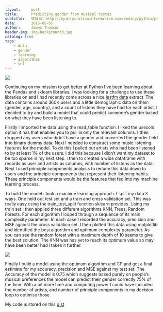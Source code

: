 ```yaml
---
layout:     post
title:      Predicting gender from musical tastes
subtitle:   转载自：http://myinspirationinformation.com/coding/python/predicting-gender-from-musical-tastes/
date:       2015-06-05
author:     James Thomson
header-img: img/background3.jpg
catalog: true
tags:
    - data
    - gender
    - learning
    - algorithms
    - set
---
```


[![](http://myinspirationinformation.com/wp-content/uploads/2015/06/forest-cp.png)
](http://myinspirationinformation.com/coding/python/predicting-gender-from-musical-tastes)

Continuing on my mission to get better at Python I’ve been learning about the Pandas and sklearn libraries. I was looking for a challenge to use these libraries on and I had recently come across a nice [lastfm data](http://www.dtic.upf.edu/~ocelma/MusicRecommendationDataset/lastfm-360K.html) extract. The data contains around 360K users and a little demographic data on them (gender, age, country), and a count of listens they have had for each artist. I decided to try and build a model that could predict someone’s gender based on what they have been listening to.

Firstly I imported the data using the read_table function. I liked the usecols option it has that enables you to pull in only the relevant columns. I then dropped any users who didn’t have a gender and converted the gender field into binary dummy data. Next I needed to construct some music listening features for the model. To do this I pulled out artists who had been listened to by at least 1% of the users. I did this because I didn’t want my dataset to be too sparse in my next step. I then to created a wide dataframe with records as user and artists as columns, with number of listens as the data. Next I used principle components analysis to reduce this data down to users and the principle components that represent their listening habits. These principle components would be the features that fed into my machine learning process.

To build the model i took a machine learning approach. I split my data 3 ways. One hold out test set and a train and cross validation set. This was really easy using the train_test_split function sklearn provides. Using my train set I then applied three different algorithms KNN, Trees, Random Forests. For each algorithm I looped through a sequence of its main complexity parameter. In each case I recorded the accuracy, precision and MSE against the cross validation set. I then plotted this data using matplotlib and identified the best algorithm and optimum complexity parameter. As you can see the random forest with a maximum depth of 10 seems to give the best solution. The KNN was has yet to reach its optimum value so may have been better had i taken it further.

[![](http://myinspirationinformation.com/wp-content/uploads/2015/06/comparison.png)
](http://myinspirationinformation.com/wp-content/uploads/2015/06/comparison.png)

Finally I build a model using the optimum algorithm and CP and got a final estimate for my accuracy, precision and MSE against my test set. The Accuracy of the model is 0.75 which suggests based purely on people’s musical preferences the model can predict their gender correctly 75% of the time. With a bit more time and computing power I could have included the number of artists, and number of principle components in my decision loop to optimise those.

My code is stored on this [gist](https://gist.github.com/jamesthomson/b9fb6afacab2dcbe95e8)
